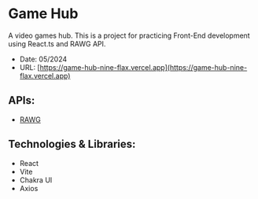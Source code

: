 # Game Hub

A video games hub.
This is a project for practicing Front-End development using React.ts and RAWG API.

- Date: 05/2024
- URL: [https://game-hub-nine-flax.vercel.app](https://game-hub-nine-flax.vercel.app)

## APIs:

- [RAWG](https://rawg.io/)

## Technologies & Libraries:

- React
- Vite
- Chakra UI
- Axios
